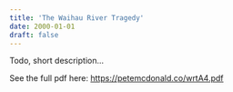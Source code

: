 ```yaml
---
title: 'The Waihau River Tragedy'
date: 2000-01-01
draft: false
---
```


Todo, short description...

See the full pdf here: https://petemcdonald.co/wrtA4.pdf
